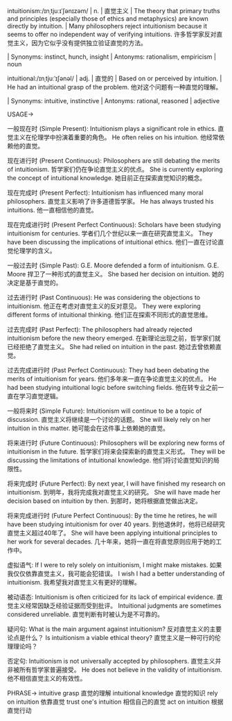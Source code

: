 intuitionism:/ɪnˌtjuːɪˈʃənɪzəm/ | n. | 直觉主义 | The theory that primary truths and principles (especially those of ethics and metaphysics) are known directly by intuition. |  Many philosophers reject intuitionism because it seems to offer no independent way of verifying intuitions. 许多哲学家反对直觉主义，因为它似乎没有提供独立验证直觉的方法。

| Synonyms:  instinct, hunch, insight | Antonyms:  rationalism, empiricism | noun

intuitional:/ɪnˌtjuːˈɪʃənəl/ | adj. | 直觉的 | Based on or perceived by intuition. |  He had an intuitional grasp of the problem. 他对这个问题有一种直觉的理解。

| Synonyms:  intuitive, instinctive | Antonyms:  rational, reasoned | adjective


USAGE->

一般现在时 (Simple Present):
Intuitionism plays a significant role in ethics.  直觉主义在伦理学中扮演着重要的角色。
He often relies on his intuition. 他经常依赖他的直觉。

现在进行时 (Present Continuous):
Philosophers are still debating the merits of intuitionism. 哲学家们仍在争论直觉主义的优点。
She is currently exploring the concept of intuitional knowledge. 她目前正在探索直觉知识的概念。

现在完成时 (Present Perfect):
Intuitionism has influenced many moral philosophers. 直觉主义影响了许多道德哲学家。
He has always trusted his intuitions. 他一直相信他的直觉。

现在完成进行时 (Present Perfect Continuous):
Scholars have been studying intuitionism for centuries.  学者们几个世纪以来一直在研究直觉主义。
They have been discussing the implications of intuitional ethics. 他们一直在讨论直觉伦理学的含义。

一般过去时 (Simple Past):
G.E. Moore defended a form of intuitionism.  G.E. Moore 捍卫了一种形式的直觉主义。
She based her decision on intuition. 她的决定是基于直觉的。

过去进行时 (Past Continuous):
He was considering the objections to intuitionism. 他正在考虑对直觉主义的反对意见。
They were exploring different forms of intuitional thinking. 他们正在探索不同形式的直觉思维。

过去完成时 (Past Perfect):
The philosophers had already rejected intuitionism before the new theory emerged.  在新理论出现之前，哲学家们就已经拒绝了直觉主义。
She had relied on intuition in the past. 她过去曾依赖直觉。

过去完成进行时 (Past Perfect Continuous):
They had been debating the merits of intuitionism for years. 他们多年来一直在争论直觉主义的优点。
He had been studying intuitional logic before switching fields.  他在转专业之前一直在学习直觉逻辑。


一般将来时 (Simple Future):
Intuitionism will continue to be a topic of discussion. 直觉主义将继续是一个讨论的话题。
She will likely rely on her intuition in this matter.  她可能会在这件事上依赖她的直觉。

将来进行时 (Future Continuous):
Philosophers will be exploring new forms of intuitionism in the future. 哲学家们将来会探索新的直觉主义形式。
They will be discussing the limitations of intuitional knowledge. 他们将讨论直觉知识的局限性。

将来完成时 (Future Perfect):
By next year, I will have finished my research on intuitionism. 到明年，我将完成我对直觉主义的研究。
She will have made her decision based on intuition by then. 到那时，她将根据直觉做出决定。


将来完成进行时 (Future Perfect Continuous):
By the time he retires, he will have been studying intuitionism for over 40 years. 到他退休时，他将已经研究直觉主义超过40年了。
She will have been applying intuitional principles to her work for several decades.  几十年来，她将一直在将直觉原则应用于她的工作中。


虚拟语气:
If I were to rely solely on intuitionism, I might make mistakes. 如果我仅仅依靠直觉主义，我可能会犯错误。
I wish I had a better understanding of intuitionism. 我希望我对直觉主义有更好的理解。

被动语态:
Intuitionism is often criticized for its lack of empirical evidence.  直觉主义经常因缺乏经验证据而受到批评。
Intuitional judgments are sometimes considered unreliable.  直觉判断有时被认为是不可靠的。

疑问句:
What is the main argument against intuitionism? 反对直觉主义的主要论点是什么？
Is intuitionism a viable ethical theory? 直觉主义是一种可行的伦理理论吗？

否定句:
Intuitionism is not universally accepted by philosophers.  直觉主义并非被所有哲学家普遍接受。
He does not believe in the validity of intuitionism.  他不相信直觉主义的有效性。

PHRASE->
intuitive grasp 直觉的理解
intuitional knowledge 直觉的知识
rely on intuition 依靠直觉
trust one's intuition 相信自己的直觉
act on intuition 根据直觉行动
